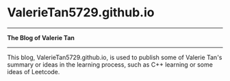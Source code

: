 # ValerieTan5729.github.io
---
**The Blog of Valerie Tan**

---
This blog, ValerieTan5729.github.io, is used to publish some of Valerie Tan's summary or ideas in the learning process, such as C++ learning or some ideas of Leetcode.
